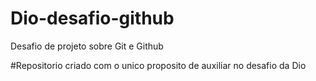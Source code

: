 # Dio-desafio-github
Desafio de projeto sobre Git e Github

#Repositorio criado com o unico proposito de auxiliar no desafio da Dio

